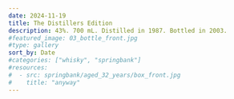 ```yaml
---
date: 2024-11-19
title: The Distillers Edition
description: 43%. 700 mL. Distilled in 1987. Bottled in 2003.
#featured_image: 03_bottle_front.jpg
#type: gallery
sort_by: Date
#categories: ["whisky", "springbank"]
#resources:
#  - src: springbank/aged_32_years/box_front.jpg
#    title: "anyway"
---
```


